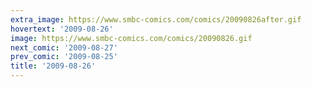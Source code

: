 ```yaml
---
extra_image: https://www.smbc-comics.com/comics/20090826after.gif
hovertext: '2009-08-26'
image: https://www.smbc-comics.com/comics/20090826.gif
next_comic: '2009-08-27'
prev_comic: '2009-08-25'
title: '2009-08-26'
---
```


